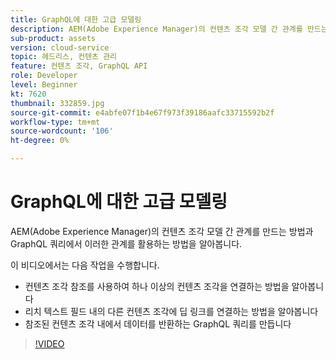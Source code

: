 ```yaml
---
title: GraphQL에 대한 고급 모델링
description: AEM(Adobe Experience Manager)의 컨텐츠 조각 모델 간 관계를 만드는 방법과 GraphQL 쿼리에서 이러한 관계를 활용하는 방법을 알아봅니다.
sub-product: assets
version: cloud-service
topic: 헤드리스, 컨텐츠 관리
feature: 컨텐츠 조각, GraphQL API
role: Developer
level: Beginner
kt: 7620
thumbnail: 332859.jpg
source-git-commit: e4abfe07f1b4e67f973f39186aafc33715592b2f
workflow-type: tm+mt
source-wordcount: '106'
ht-degree: 0%

---
```



# GraphQL에 대한 고급 모델링

AEM(Adobe Experience Manager)의 컨텐츠 조각 모델 간 관계를 만드는 방법과 GraphQL 쿼리에서 이러한 관계를 활용하는 방법을 알아봅니다.

이 비디오에서는 다음 작업을 수행합니다.

+ 컨텐츠 조각 참조를 사용하여 하나 이상의 컨텐츠 조각을 연결하는 방법을 알아봅니다
+ 리치 텍스트 필드 내의 다른 컨텐츠 조각에 딥 링크를 연결하는 방법을 알아봅니다
+ 참조된 컨텐츠 조각 내에서 데이터를 반환하는 GraphQL 쿼리를 만듭니다

>[!VIDEO](https://video.tv.adobe.com/v/332859/?quality=12&learn=on)


